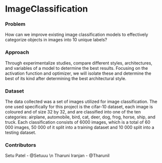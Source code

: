 # ImageClassification

### Problem
How can we improve existing image classification models to effectively categorize objects in images into 10 unique labels?

### Approach
Through experimentalize studies, compare different styles, architectures, and variables of a model to determine the best results. Focusing on the activation function and optimizer, we will isolate these and determine the best of its kind after determining the best architectural style.

### Dataset
The data collected was a set of images utilized for image classification. The one used specifically for this project is the cifar-10 dataset, each image is coloured and of size 32 by 32, and are classified into one of the ten categories: airplane, automobile, bird, cat, deer, dog, frog, horse, ship, and truck. Each classification consists of 6000 images, which is a total of 60 000 images, 50 000 of it split into a training dataset and 10 000 split into a testing dataset. 

### Contributors
Setu Patel - @Setuuu 
\n Tharuni Iranjan - @TharuniI
